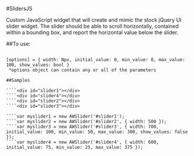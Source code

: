 #SlidersJS

Custom JavaScript widget that will create and mimic the stock jQuery UI
slider widget.  The slider should be able to scroll horizontally, contained
within a bounding box, and report the horizontal value below the slider.

##To use:

````var myslider = new AWSlider(selector, [options])

[options] = { width: Npx, initial_value: 0, min_value: 0, max_value: 100, show_values: bool }
 *options object can contain any or all of the parameters

##Samples

````<div id="slider1"></div>
````<div id="slider4"></div>
````<div id="slider2"></div>
````<div id="slider3"></div>

````var myslider1 = new AWSlider('#slider1');
````var myslider2 = new AWSlider('#slider2', { width: 500 });
````var myslider3 = new AWSlider('#slider3', { width: 700, initial_value: 100, min_value: 50, max_value: 300, show_values: false });
````var myslider4 = new AWSlider('#slider4', { width: 600, initial_value: 75, min_value: 25, max_value: 375 });
